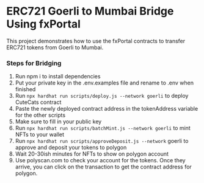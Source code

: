 # ERC721 Goerli to Mumbai Bridge Using fxPortal
This project demonstrates how to use the fxPortal contracts to transfer ERC721 tokens from Goerli to Mumbai.

### Steps for Bridging

1. Run npm i to install dependencies
2. Put your private key in the .env.examples file and rename to .env when finished
3. Run `npx hardhat run scripts/deploy.js --network goerli` to deploy CuteCats contract
4. Paste the newly deployed contract address in the tokenAddress variable for the other scripts
5. Make sure to fill in your public key
6. Run `npx hardhat run scripts/batchMint.js --network goerli` to mint NFTs to your wallet
7. Run `npx hardhat run scripts/approveDeposit.js --network` goerli to approve and deposit your tokens to polygon
8. Wait 20-30ish minutes for NFTs to show on polygon account
9. Use polyscan.com to check your account for the tokens. Once they arrive, you can click on the transaction to get the contract address for polygon.
